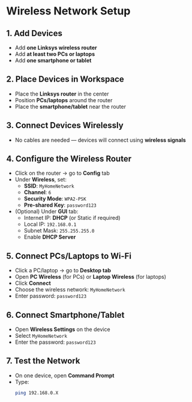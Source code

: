 # Wireless Network Setup

## 1. Add Devices

- Add **one Linksys wireless router**
- Add **at least two PCs or laptops**
- Add **one smartphone or tablet**

## 2. Place Devices in Workspace

- Place the **Linksys router** in the center
- Position **PCs/laptops** around the router
- Place the **smartphone/tablet** near the router

## 3. Connect Devices Wirelessly

- No cables are needed — devices will connect using **wireless signals**

## 4. Configure the Wireless Router

- Click on the router → go to **Config** tab
- Under **Wireless**, set:
  - **SSID**: `MyHomeNetwork`
  - **Channel**: `6`
  - **Security Mode**: `WPA2-PSK`
  - **Pre-shared Key**: `password123`
- (Optional) Under **GUI** tab:
  - Internet IP: **DHCP** (or Static if required)
  - Local IP: `192.168.0.1`
  - Subnet Mask: `255.255.255.0`
  - Enable **DHCP Server**

## 5. Connect PCs/Laptops to Wi-Fi

- Click a PC/laptop → go to **Desktop tab**
- Open **PC Wireless** (for PCs) or **Laptop Wireless** (for laptops)
- Click **Connect**
- Choose the wireless network: `MyHomeNetwork`
- Enter password: `password123`

## 6. Connect Smartphone/Tablet

- Open **Wireless Settings** on the device
- Select `MyHomeNetwork`
- Enter the password: `password123`

## 7. Test the Network

- On one device, open **Command Prompt**
- Type:
  ```bash
  ping 192.168.0.X
  ```
